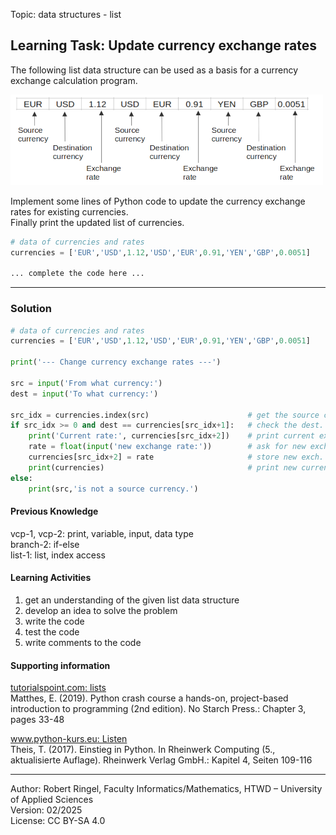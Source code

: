 Topic: data structures - list

## Learning Task: Update currency exchange rates

The following list data structure can be used as a basis for a currency exchange calculation program.  

![](CurrencyExchangeCalculator.png)

Implement some lines of Python code to update the currency exchange rates for existing currencies.  
Finally print the updated list of currencies.

``` python
# data of currencies and rates
currencies = ['EUR','USD',1.12,'USD','EUR',0.91,'YEN','GBP',0.0051]

... complete the code here ...

```

---------------------------------------

### Solution

``` python
# data of currencies and rates
currencies = ['EUR','USD',1.12,'USD','EUR',0.91,'YEN','GBP',0.0051]

print('--- Change currency exchange rates ---')

src = input('From what currency:')
dest = input('To what currency:')

src_idx = currencies.index(src)                      # get the source curr. index
if src_idx >= 0 and dest == currencies[src_idx+1]:   # check the dest. currency
	print('Current rate:', currencies[src_idx+2])    # print current exch. rate
	rate = float(input('new exchange rate:'))        # ask for new exch. rate
	currencies[src_idx+2] = rate                     # store new exch. rate
	print(currencies)                                # print new currency list
else:
	print(src,'is not a source currency.')
```

#### Previous Knowledge

vcp-1, vcp-2: print, variable, input, data type  
branch-2: if-else  
list-1: list, index access  

#### Learning Activities

1) get an understanding of the given list data structure
2) develop an idea to solve the problem 
3) write the code
4) test the code
5) write comments to the code

#### Supporting information

[tutorialspoint.com: lists](https://www.tutorialspoint.com/python/python_lists.htm)  
Matthes, E. (2019). Python crash course a hands-on, project-based introduction to programming (2nd edition). No Starch Press.: Chapter 3, pages 33-48  

[www.python-kurs.eu: Listen](https://www.python-kurs.eu/python3_listen.php)  
Theis, T. (2017). Einstieg in Python. In Rheinwerk Computing (5., aktualisierte Auflage). Rheinwerk Verlag GmbH.: Kapitel 4, Seiten 109-116

---------------------------------------

Author: Robert Ringel, Faculty Informatics/Mathematics, HTWD – University of Applied Sciences  
Version: 02/2025  
License: CC BY-SA 4.0